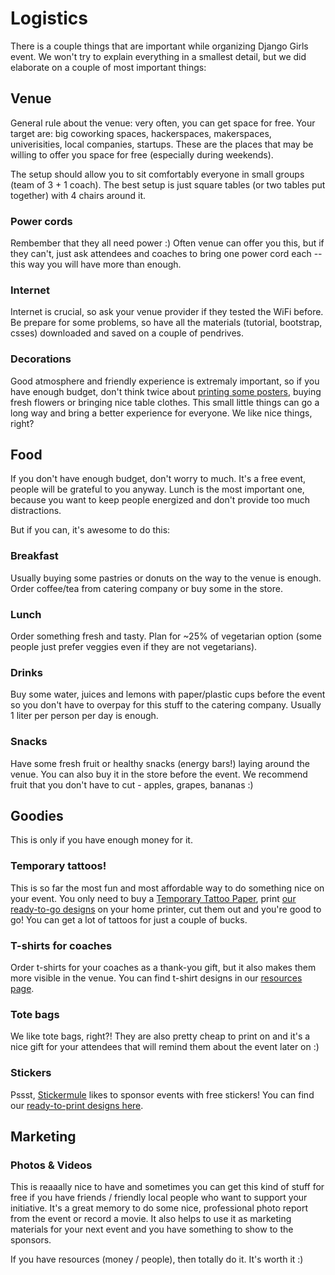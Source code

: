 # Logistics

There is a couple things that are important while organizing Django Girls event. We won't try to explain everything in a smallest detail, but we did elaborate on a couple of most important things:

## Venue

General rule about the venue: very often, you can get space for free. Your target are: big coworking spaces, hackerspaces, makerspaces, univerisities, local companies, startups. These are the places that may be willing to offer you space for free (especially during weekends).

The setup should allow you to sit comfortably everyone in small groups (team of 3 + 1 coach). The best setup is just square tables (or two tables put together) with 4 chairs around it.

### Power cords

Rembember that they all need power :) Often venue can offer you this, but if they can't, just ask attendees and coaches to bring one power cord each -- this way you will have more than enough.

### Internet

Internet is crucial, so ask your venue provider if they tested the WiFi before. Be prepare for some problems, so have all the materials (tutorial, bootstrap, csses) downloaded and saved on a couple of pendrives.

### Decorations

Good atmosphere and friendly experience is extremaly important, so if you have enough budget, don't think twice about [printing some posters](resources/README.html), buying fresh flowers or bringing nice table clothes. This small little things can go a long way and bring a better experience for everyone. We like nice things, right?

## Food

If you don't have enough budget, don't worry to much. It's a free event, people will be grateful to you anyway. Lunch is the most important one, because you want to keep people energized and don't provide too much distractions.

But if you can, it's awesome to do this:

### Breakfast

Usually buying some pastries or donuts on the way to the venue is enough. Order coffee/tea from catering company or buy some in the store.

### Lunch

Order something fresh and tasty. Plan for ~25% of vegetarian option (some people just prefer veggies even if they are not vegetarians).

### Drinks

Buy some water, juices and lemons with paper/plastic cups before the event so you don't have to overpay for this stuff to the catering company. Usually 1 liter per person per day is enough.

### Snacks

Have some fresh fruit or healthy snacks (energy bars!) laying around the venue. You can also buy it in the store before the event. We recommend fruit that you don't have to cut - apples, grapes, bananas :)

## Goodies

This is only if you have enough money for it.

### Temporary tattoos!

This is so far the most fun and most affordable way to do something nice on your event. You only need to buy a [Temporary Tattoo Paper](http://www.amazon.com/Silhouette-MEDIA-TATTOO-Temporary-Tattoo-Paper/dp/B0043WJ3OA/), print [our ready-to-go designs](https://github.com/DjangoGirls/resources/tree/master/Design/Tattoos) on your home printer, cut them out and you're good to go! You can get a lot of tattoos for just a couple of bucks.

### T-shirts for coaches

Order t-shirts for your coaches as a thank-you gift, but it also makes them more visible in the venue. You can find t-shirt designs in our [resources page](resources/README.html).

### Tote bags

We like tote bags, right?! They are also pretty cheap to print on and it's a nice gift for your attendees that will remind them about the event later on :)

### Stickers

Pssst, [Stickermule](http://stickermule.com/) likes to sponsor events with free stickers! You can find our [ready-to-print designs here](resources/README.html).

## Marketing

### Photos & Videos

This is reaaally nice to have and sometimes you can get this kind of stuff for free if you have friends / friendly local people who want to support your initiative. It's a great memory to do some nice, professional photo report from the event or record a movie. It also helps to use it as marketing materials for your next event and you have something to show to the sponsors.

If you have resources (money / people), then totally do it. It's worth it :)
